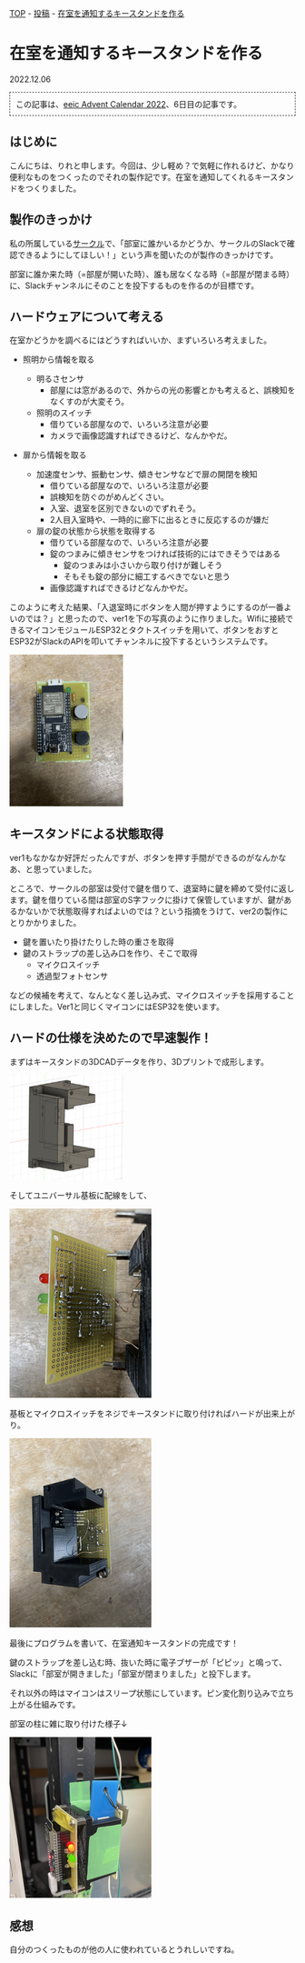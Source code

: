 [TOP](/) - [投稿](/posts) - [在室を通知するキースタンドを作る](/posts/zlo_keybox)

# 在室を通知するキースタンドを作る

2022.12.06

<div style="padding: 10px; margin-bottom: 10px; border: 1px dashed #333333;">
この記事は、<a href="https://adventar.org/calendars/7892">eeic Advent Calendar 2022</a>、6日目の記事です。
</div>

## はじめに

こんにちは、りれと申します。今回は、少し軽め？で気軽に作れるけど、かなり便利なものをつくったのでそれの製作記です。在室を通知してくれるキースタンドをつくりました。

## 製作のきっかけ

私の所属している[サークル](https://ja1zlo.u-tokyo.org/)で、「部室に誰かいるかどうか、サークルのSlackで確認できるようにしてほしい！」という声を聞いたのが製作のきっかけです。

部室に誰か来た時（=部屋が開いた時）、誰も居なくなる時（=部屋が閉まる時）に、Slackチャンネルにそのことを投下するものを作るのが目標です。

## ハードウェアについて考える

在室かどうかを調べるにはどうすればいいか、まずいろいろ考えました。

- 照明から情報を取る
    - 明るさセンサ
        - 部屋には窓があるので、外からの光の影響とかも考えると、誤検知をなくすのが大変そう。
    - 照明のスイッチ
        - 借りている部屋なので、いろいろ注意が必要
        - カメラで画像認識すればできるけど、なんかやだ。

- 扉から情報を取る
    - 加速度センサ、振動センサ、傾きセンサなどで扉の開閉を検知
        - 借りている部屋なので、いろいろ注意が必要
        - 誤検知を防ぐのがめんどくさい。
        - 入室、退室を区別できないのでずれそう。
        - 2人目入室時や、一時的に廊下に出るときに反応するのが嫌だ
    - 扉の錠の状態から状態を取得する
        - 借りている部屋なので、いろいろ注意が必要
        - 錠のつまみに傾きセンサをつければ技術的にはできそうではある
            - 錠のつまみは小さいから取り付けが難しそう
            - そもそも錠の部分に細工するべきでないと思う
        - 画像認識すればできるけどなんかやだ。

このように考えた結果、「入退室時にボタンを人間が押すようにするのが一番よいのでは？」と思ったので、ver1を下の写真のように作りました。Wifiに接続できるマイコンモジュールESP32とタクトスイッチを用いて、ボタンをおすとESP32がSlackのAPIを叩いてチャンネルに投下するというシステムです。

<img width="200" src="/assets/posts/zlo_keybox/v1.png" alt="v1" title="v1"/>

## キースタンドによる状態取得

ver1もなかなか好評だったんですが、ボタンを押す手間ができるのがなんかなあ、と思っていました。

ところで、サークルの部室は受付で鍵を借りて、退室時に鍵を締めて受付に返します。鍵を借りている間は部室のS字フックに掛けて保管していますが、鍵があるかないかで状態取得すればよいのでは？という指摘をうけて、ver2の製作にとりかかりました。

- 鍵を置いたり掛けたりした時の重さを取得
- 鍵のストラップの差し込み口を作り、そこで取得
    - マイクロスイッチ
    - 透過型フォトセンサ

などの候補を考えて、なんとなく差し込み式、マイクロスイッチを採用することにしました。Ver1と同じくマイコンにはESP32を使います。

## ハードの仕様を決めたので早速製作！

まずはキースタンドの3DCADデータを作り、3Dプリントで成形します。

<img width="200" src="/assets/posts/zlo_keybox/fusion_3ddata.png" alt="cad" title="cad"/>

そしてユニバーサル基板に配線をして、

<img width="250" src="/assets/posts/zlo_keybox/haisen.png" alt="配線" title="配線"/>

基板とマイクロスイッチをネジでキースタンドに取り付ければハードが出来上がり。

<img width="250" src="/assets/posts/zlo_keybox/kumitate.png" alt="組み立て後" title="組み立て後"/>

最後にプログラムを書いて、在室通知キースタンドの完成です！

鍵のストラップを差し込む時、抜いた時に電子ブザーが「ピピッ」と鳴って、Slackに「部室が開きました」「部室が閉まりました」と投下します。

それ以外の時はマイコンはスリープ状態にしています。ピン変化割り込みで立ち上がる仕組みです。

部室の柱に雑に取り付けた様子↓

<img width="250" src="/assets/posts/zlo_keybox/shiyourei.png" alt="完成" title="完成"/>

## 感想

自分のつくったものが他の人に使われているとうれしいですね。